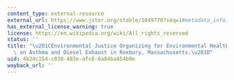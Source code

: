 ```yaml
---
content_type: external-resource
external_url: https://www.jstor.org/stable/1049770?seq=1#metadata_info_tab_contents
has_external_license_warning: true
license: https://en.wikipedia.org/wiki/All_rights_reserved
status: ''
title: "\u201CEnvironmental Justice Organizing for Environmental Health: Case Study\
  \ on Asthma and Diesel Exhaust in Roxbury, Massachusetts.\u201D"
uid: 4b24c154-c830-483e-afc6-6a84ba454b9e
wayback_url: ''
---
```

